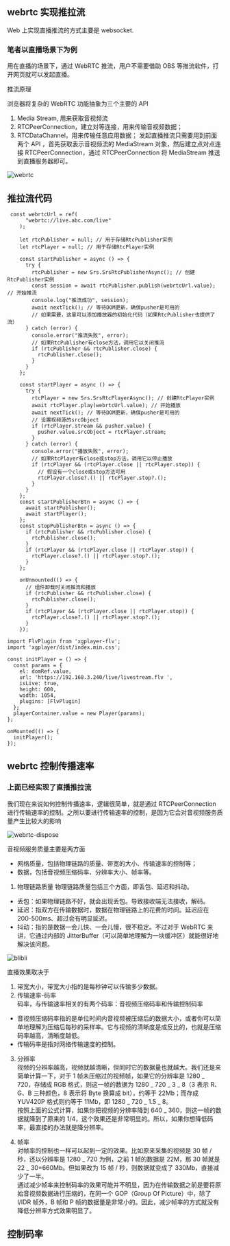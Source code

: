 ## webrtc 实现推拉流

Web 上实现直播推流的方式主要是 websocket.

### 笔者以直播场景下为例

用在直播的场景下，通过 WebRTC 推流，用户不需要借助 OBS 等推流软件，打开网页就可以发起直播。

推流原理

浏览器将复杂的 WebRTC 功能抽象为三个主要的 API

1. Media Stream, 用来获取音视频流
2. RTCPeerConnection，建立对等连接，用来传输音视频数据；
3. RTCDataChannel，用来传输任意应用数据；
   发起直播推流只需要用到前面两个 API ，首先获取表示音视频流的 MediaStream 对象，然后建立点对点连接 RTCPeerConnection，通过 RTCPeerConnection 将 MediaStream 推送到直播服务器即可。

![webrtc](image/webrtc/webrtc.png)

## 推拉流代码

```推流
 const webrtcUrl = ref(
      "webrtc://live.abc.com/live"
    );

    let rtcPublisher = null; // 用于存储RtcPublisher实例
    let rtcPlayer = null; // 用于存储RtcPlayer实例

    const startPublisher = async () => {
      try {
        rtcPublisher = new Srs.SrsRtcPublisherAsync(); // 创建RtcPublisher实例
        const session = await rtcPublisher.publish(webrtcUrl.value); // 开始推流
        console.log("推流成功", session);
        await nextTick(); // 等待DOM更新，确保pusher是可用的
        // 如果需要，这里可以添加播放器的初始化代码（如果RtcPublisher也提供了流）
      } catch (error) {
        console.error("推流失败", error);
        // 如果RtcPublisher有close方法，调用它以关闭推流
        if (rtcPublisher && rtcPublisher.close) {
          rtcPublisher.close();
        }
      }
    };

    const startPlayer = async () => {
      try {
        rtcPlayer = new Srs.SrsRtcPlayerAsync(); // 创建RtcPlayer实例
        await rtcPlayer.play(webrtcUrl.value); // 开始播放
        await nextTick(); // 等待DOM更新，确保pusher是可用的
        // 设置视频源的srcObject
        if (rtcPlayer.stream && pusher.value) {
          pusher.value.srcObject = rtcPlayer.stream;
        }
      } catch (error) {
        console.error("播放失败", error);
        // 如果RtcPlayer有close或stop方法，调用它以停止播放
        if (rtcPlayer && (rtcPlayer.close || rtcPlayer.stop)) {
          // 假设有一个close或stop方法可用
          rtcPlayer.close?.() || rtcPlayer.stop?.();
        }
      }
    };
    const startPublisherBtn = async () => {
      await startPublisher();
      await startPlayer();
    };
    const stopPublisherBtn = async () => {
      if (rtcPublisher && rtcPublisher.close) {
        rtcPublisher.close();
      }
      if (rtcPlayer && (rtcPlayer.close || rtcPlayer.stop)) {
        rtcPlayer.close?.() || rtcPlayer.stop?.();
      }
    };

    onUnmounted(() => {
      // 组件卸载时关闭推流和播放
      if (rtcPublisher && rtcPublisher.close) {
        rtcPublisher.close();
      }
      if (rtcPlayer && (rtcPlayer.close || rtcPlayer.stop)) {
        rtcPlayer.close?.() || rtcPlayer.stop?.();
      }
    });
```

```拉流
import FlvPlugin from 'xgplayer-flv';
import 'xgplayer/dist/index.min.css';

const initPlayer = () => {
  const params = {
    el: domRef.value,
    url: 'https://192.168.3.240/live/livestream.flv ',
    isLive: true,
    height: 600,
    width: 1054,
    plugins: [FlvPlugin]
  };
  playerContainer.value = new Player(params);
};

onMounted(() => {
  initPlayer();
});
```

## webrtc 控制传播速率

### 上面已经实现了直播推拉流

我们现在来说如何控制传播速率，逻辑很简单，就是通过 RTCPeerConnection 进行传输速率的控制。之所以要进行传输速率的控制，是因为它会对音视频服务质量产生比较大的影响

![webrtc-dispose](image/webrtc/webrtc-dispose.webp)

音视频服务质量主要是两方面

- 网络质量，包括物理链路的质量、带宽的大小、传输速率的控制等；
- 数据，包括音视频压缩码率、分辨率大小、帧率等。

1. 物理链路质量
   物理链路质量包括三个方面，即丢包、延迟和抖动。

- 丢包：如果物理链路不好，就会出现丢包。导致接收端无法接收，解码。
- 延迟：指双方在传输数据时，数据在物理链路上的花费的时间。延迟应在 200-500ms、超过会有明显延迟。
- 抖动：指的是数据一会儿快、一会儿慢，很不稳定。不过对于 WebRTC 来讲，它通过内部的 JitterBuffer（可以简单地理解为一块缓冲区）就能很好地解决该问题。

![blibli](image/webrtc/blibli.png)

直播效果取决于

1. 带宽大小，带宽大小指的是每秒钟可以传输多少数据。
2. 传输速率-码率
   <br/>
   码率，与传输速率相关的有两个码率：音视频压缩码率和传输控制码率

- 音视频压缩码率指的是单位时间内音视频被压缩后的数据大小，或者你可以简单地理解为压缩后每秒的采样率。它与视频的清晰度是成反比的，也就是压缩码率越高，清晰度越低。
- 传输码率是指对网络传输速度的控制。

3. 分辨率
   <br />
   视频的分辨率越高，视频就越清晰，但同时它的数据量也就越大。我们还是来简单计算一下，对于 1 帧未压缩过的视频帧，如果它的分辨率是 1280 _ 720，存储成 RGB 格式，则这一帧的数据为 1280 _ 720 _ 3 _ 8（3 表示 R、G、B 三种颜色，8 表示将 Byte 换算成 bit），约等于 22Mb；而存成 YUV420P 格式则约等于 11Mb，即 1280 _ 720 _ 1.5 _ 8。
   <br />
   按照上面的公式计算，如果你把视频的分辨率降到 640 _ 360，则这一帧的数据就降到了原来的 1/4，这个效果还是非常明显的。所以，如果你想降低码率，最直接的办法就是降分辨率。

4. 帧率
   <br />
   对帧率的控制也一样可以起到一定的效果。比如原来采集的视频是 30 帧 / 秒，还以分辨率是 1280 _ 720 为例，之前 1 帧的数据是 22M，那 30 帧就是 22 _ 30=660Mb。但如果改为 15 帧 / 秒，则数据就变成了 330Mb，直接减少了一半。
   <br />
   通过减少帧率来控制码率的效果可能并不明显，因为在传输数据之前是要将原始音视频数据进行压缩的，在同一个 GOP（Group Of Picture）中，除了 I/IDR 帧外，B 帧和 P 帧的数据量是非常小的。因此，减少帧率的方式就没有降低分辨率方式效果明显了。

## 控制码率

